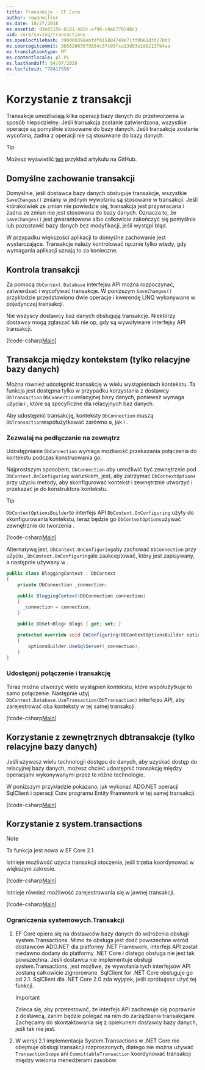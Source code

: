 ```yaml
---
title: Transakcje - EF Core
author: rowanmiller
ms.date: 10/27/2016
ms.assetid: d3e6515b-8181-482c-a790-c4a6778748c1
uid: core/saving/transactions
ms.openlocfilehash: 390d89398ebfdf015804749e71ff0b61d3f278d3
ms.sourcegitcommit: 9b562663679854c37c05fca13d93e180213fb4aa
ms.translationtype: MT
ms.contentlocale: pl-PL
ms.lasthandoff: 04/07/2020
ms.locfileid: "78417556"
---
```

# <a name="using-transactions"></a>Korzystanie z transakcji

Transakcje umożliwiają kilka operacji bazy danych do przetworzenia w sposób niepodzielny. Jeśli transakcja zostanie zatwierdzona, wszystkie operacje są pomyślnie stosowane do bazy danych. Jeśli transakcja zostanie wycofana, żadna z operacji nie są stosowane do bazy danych.

> [!TIP]  
> Możesz wyświetlić [ten](https://github.com/dotnet/EntityFramework.Docs/tree/master/samples/core/Saving/Transactions/) przykład artykułu na GitHub.

## <a name="default-transaction-behavior"></a>Domyślne zachowanie transakcji

Domyślnie, jeśli dostawca bazy danych obsługuje transakcje, wszystkie `SaveChanges()` zmiany w jednym wywołaniu są stosowane w transakcji. Jeśli którakolwiek ze zmian nie powiedzie się, transakcja jest przywracana i żadna ze zmian nie jest stosowana do bazy danych. Oznacza to, że `SaveChanges()` jest gwarantowane albo całkowicie zakończyć się pomyślnie lub pozostawić bazy danych bez modyfikacji, jeśli wystąpi błąd.

W przypadku większości aplikacji to domyślne zachowanie jest wystarczające. Transakcje należy kontrolować ręcznie tylko wtedy, gdy wymagania aplikacji uznają to za konieczne.

## <a name="controlling-transactions"></a>Kontrola transakcji

Za pomocą `DbContext.Database` interfejsu API można rozpoczynać, zatwierdzać i wycofywać transakcje. W poniższym `SaveChanges()` przykładzie przedstawiono dwie operacje i kwerendę LINQ wykonywane w pojedynczej transakcji.

Nie wszyscy dostawcy baz danych obsługują transakcje. Niektórzy dostawcy mogą zgłaszać lub nie op, gdy są wywoływane interfejsy API transakcji.

[!code-csharp[Main](../../../samples/core/Saving/Transactions/ControllingTransaction/Sample.cs?name=Transaction&highlight=3,17,18,19)]

## <a name="cross-context-transaction-relational-databases-only"></a>Transakcja między kontekstem (tylko relacyjne bazy danych)

Można również udostępnić transakcję w wielu wystąpieniach kontekstu. Ta funkcja jest dostępna tylko w przypadku korzystania z dostawcy `DbTransaction` `DbConnection`relacyjnej bazy danych, ponieważ wymaga użycia i , które są specyficzne dla relacyjnych baz danych.

Aby udostępnić transakcję, konteksty `DbConnection` muszą `DbTransaction`współużytkować zarówno a, jak i .

### <a name="allow-connection-to-be-externally-provided"></a>Zezwalaj na podłączanie na zewnątrz

Udostępnianie `DbConnection` wymaga możliwość przekazania połączenia do kontekstu podczas konstruowania go.

Najprostszym sposobem, `DbConnection` aby umożliwić być zewnętrznie pod `DbContext.OnConfiguring` warunkiem, jest, aby zatrzymać `DbContextOptions` przy użyciu metody, aby skonfigurować kontekst i zewnętrznie utworzyć i przekazać je do konstruktora kontekstu.

> [!TIP]  
> `DbContextOptionsBuilder`to interfejs API `DbContext.OnConfiguring` użyty do skonfigurowania kontekstu, teraz będzie go `DbContextOptions`używać zewnętrznie do tworzenia .

[!code-csharp[Main](../../../samples/core/Saving/Transactions/SharingTransaction/Sample.cs?name=Context&highlight=3,4,5)]

Alternatywą jest, `DbContext.OnConfiguring`aby zachować `DbConnection` przy użyciu , `DbContext.OnConfiguring`ale zaakceptować, który jest zapisywany, a następnie używany w .

``` csharp
public class BloggingContext : DbContext
{
    private DbConnection _connection;

    public BloggingContext(DbConnection connection)
    {
      _connection = connection;
    }

    public DbSet<Blog> Blogs { get; set; }

    protected override void OnConfiguring(DbContextOptionsBuilder optionsBuilder)
    {
        optionsBuilder.UseSqlServer(_connection);
    }
}
```

### <a name="share-connection-and-transaction"></a>Udostępnij połączenie i transakcję

Teraz można utworzyć wiele wystąpień kontekstu, które współużytkuje to samo połączenie. Następnie użyj `DbContext.Database.UseTransaction(DbTransaction)` interfejsu API, aby zarejestrować oba konteksty w tej samej transakcji.

[!code-csharp[Main](../../../samples/core/Saving/Transactions/SharingTransaction/Sample.cs?name=Transaction&highlight=1,2,3,7,16,23,24,25)]

## <a name="using-external-dbtransactions-relational-databases-only"></a>Korzystanie z zewnętrznych dbtransakcje (tylko relacyjne bazy danych)

Jeśli używasz wielu technologii dostępu do danych, aby uzyskać dostęp do relacyjnej bazy danych, możesz chcieć udostępnić transakcję między operacjami wykonywanymi przez te różne technologie.

W poniższym przykładzie pokazano, jak wykonać ADO.NET operacji SqlClient i operacji Core programu Entity Framework w tej samej transakcji.

[!code-csharp[Main](../../../samples/core/Saving/Transactions/ExternalDbTransaction/Sample.cs?name=Transaction&highlight=4,10,21,26,27,28)]

## <a name="using-systemtransactions"></a>Korzystanie z system.transactions

> [!NOTE]  
> Ta funkcja jest nowa w EF Core 2.1.

Istnieje możliwość użycia transakcji otoczenia, jeśli trzeba koordynować w większym zakresie.

[!code-csharp[Main](../../../samples/core/Saving/Transactions/AmbientTransaction/Sample.cs?name=Transaction&highlight=1,2,3,26,27,28)]

Istnieje również możliwość zarejestrowania się w jawnej transakcji.

[!code-csharp[Main](../../../samples/core/Saving/Transactions/CommitableTransaction/Sample.cs?name=Transaction&highlight=1,15,28,29,30)]

### <a name="limitations-of-systemtransactions"></a>Ograniczenia systemowych.Transakcji  

1. EF Core opiera się na dostawców bazy danych do wdrożenia obsługi system.Transactions. Mimo że obsługa jest dość powszechne wśród dostawców ADO.NET dla platformy .NET Framework, interfejs API został niedawno dodany do platformy .NET Core i dlatego obsługa nie jest tak powszechna. Jeśli dostawca nie implementuje obsługi system.Transactions, jest możliwe, że wywołania tych interfejsów API zostaną całkowicie zignorowane. SqlClient for .NET Core obsługuje go od 2.1. SqlClient dla .NET Core 2.0 zda wyjątek, jeśli spróbujesz użyć tej funkcji.

   > [!IMPORTANT]  
   > Zaleca się, aby przetestować, że interfejs API zachowuje się poprawnie z dostawcą, zanim będzie polegać na nim do zarządzania transakcjami. Zachęcamy do skontaktowania się z opiekunem dostawcy bazy danych, jeśli tak nie jest.

2. W wersji 2.1 implementacja System.Transactions w .NET Core nie obejmuje obsługi transakcji rozproszonych, dlatego nie można używać `TransactionScope` ani `CommittableTransaction` koordynować transakcji między wieloma menedżerami zasobów.
